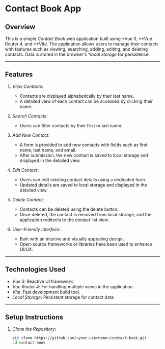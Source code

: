 # Contact Book App

## Overview
This is a simple *Contact Book* web application built using *Vue 3, **Vue Router 4, and **Vite. The application allows users to manage their contacts with features such as viewing, searching, adding, editing, and deleting contacts. Data is stored in the browser's **local storage* for persistence.

---

## Features
1. *View Contacts*:  
   - Contacts are displayed alphabetically by their last name.
   - A detailed view of each contact can be accessed by clicking their name.

2. *Search Contacts*:  
   - Users can filter contacts by their first or last name.

3. *Add New Contact*:  
   - A form is provided to add new contacts with fields such as first name, last name, and email.
   - After submission, the new contact is saved to local storage and displayed in the detailed view.

4. *Edit Contact*:  
   - Users can edit existing contact details using a dedicated form.
   - Updated details are saved to local storage and displayed in the detailed view.

5. *Delete Contact*:  
   - Contacts can be deleted using the delete button.
   - Once deleted, the contact is removed from local storage, and the application redirects to the contact list view.

6. *User-Friendly Interface*:  
   - Built with an intuitive and visually appealing design.
   - Open-source frameworks or libraries have been used to enhance UI/UX.

---

## Technologies Used
- *Vue 3*: Reactive UI framework.
- *Vue Router 4*: For handling multiple views in the application.
- *Vite*: Fast development build tool.
- *Local Storage*: Persistent storage for contact data.

---

## Setup Instructions

1. *Clone the Repository*:
   ```bash
   git clone https://github.com/<your-username>/contact-book.git
   cd contact-book

